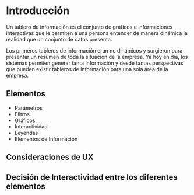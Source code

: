 ﻿# Introducción 
Un tablero de información es el conjunto de gráficos e informaciones interactivas que le permiten a una persona entender de manera dinámica la realidad que un conjunto 
de datos presenta. 

Los primeros tableros de información eran no dinámicos y surgieron para presentar un resumen de toda la situación de la empresa. Ya hoy en día, los sistemas permiten generar 
tanta información y desde tantas perspectivas que pueden existir tableros de información para una sola área de la empresa. 

## Elementos

- Parámetros
- Filtros
- Gráficos
- Interactividad
- Leyendas
- Elementos de Información


## Consideraciones de UX 



## Decisión de Interactividad entre los diferentes elementos
